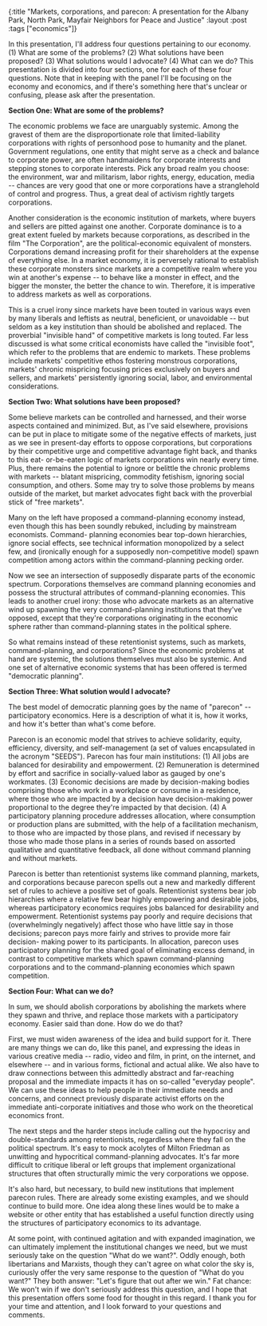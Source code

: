 {:title "Markets, corporations, and parecon: A presentation for the Albany Park, North Park, Mayfair Neighbors for Peace and Justice"
:layout :post
:tags  ["economics"]}

In this presentation, I'll address four questions pertaining to our economy.
(1) What are some of the problems? (2) What solutions have been proposed? (3)
What solutions would I advocate? (4) What can we do? This presentation is
divided into four sections, one for each of these four questions. Note that in
keeping with the panel I'll be focusing on the economy and economics, and if
there's something here that's unclear or confusing, please ask after the
presentation.  
  
**Section One: What are some of the problems?**   
  
The economic problems we face are unarguably systemic. Among the gravest of
them are the disproportionate role that limited-liability corporations with
rights of personhood pose to humanity and the planet. Government regulations,
one entity that might serve as a check and balance to corporate power, are
often handmaidens for corporate interests and stepping stones to corporate
interests. Pick any broad realm you choose: the environment, war and
militarism, labor rights, energy, education, media -- chances are very good
that one or more corporations have a stranglehold of control and progress.
Thus, a great deal of activism rightly targets corporations.  
  
Another consideration is the economic institution of markets, where buyers and
sellers are pitted against one another. Corporate dominance is to a great
extent fueled by markets because corporations, as described in the film "The
Corporation", are the political-economic equivalent of monsters. Corporations
demand increasing profit for their shareholders at the expense of everything
else. In a market economy, it is perversely rational to establish these
corporate monsters since markets are a competitive realm where you win at
another's expense -- to behave like a monster in effect, and the bigger the
monster, the better the chance to win. Therefore, it is imperative to address
markets as well as corporations.  
  
This is a cruel irony since markets have been touted in various ways even by
many liberals and leftists as neutral, beneficient, or unavoidable -- but
seldom as a key institution than should be abolished and replaced. The
proverbial "invisible hand" of competitive markets is long touted. Far less
discussed is what some critical economists have called the "invisible foot",
which refer to the problems that are endemic to markets. These problems
include markets' competitive ethos fostering monstrous corporations, markets'
chronic mispricing focusing prices exclusively on buyers and sellers, and
markets' persistently ignoring social, labor, and environmental
considerations.  
  
**Section Two: What solutions have been proposed?**   
  
Some believe markets can be controlled and harnessed, and their worse aspects
contained and minimized. But, as I've said elsewhere, provisions can be put in
place to mitigate some of the negative effects of markets, just as we see in
present-day efforts to oppose corporations, but corporations by their
competitive urge and competitive advantage fight back, and thanks to this eat-
or-be-eaten logic of markets corporations win nearly every time. Plus, there
remains the potential to ignore or belittle the chronic problems with markets
-- blatant mispricing, commodity fetishism, ignoring social consumption, and
others. Some may try to solve those problems by means outside of the market,
but market advocates fight back with the proverbial stick of "free markets".  
  
Many on the left have proposed a command-planning economy instead, even though
this has been soundly rebuked, including by mainstream economists. Command-
planning economies bear top-down hierarchies, ignore social effects, see
technical information monopolized by a select few, and (ironically enough for
a supposedly non-competitive model) spawn competition among actors within the
command-planning pecking order.  
  
Now we see an intersection of supposedly disparate parts of the economic
spectrum. Corporations themselves are command planning economies and possess
the structural attributes of command-planning economies. This leads to another
cruel irony: those who advocate markets as an alternative wind up spawning the
very command-planning institutions that they've opposed, except that they're
corporations originating in the economic sphere rather than command-planning
states in the political sphere.  
  
So what remains instead of these retentionist systems, such as markets,
command-planning, and corporations? Since the economic problems at hand are
systemic, the solutions themselves must also be systemic. And one set of
alternative economic systems that has been offered is termed "democratic
planning".  
  
**Section Three: What solution would I advocate?**   
  
The best model of democratic planning goes by the name of "parecon" --
participatory economics. Here is a description of what it is, how it works,
and how it's better than what's come before.  
  
Parecon is an economic model that strives to achieve solidarity, equity,
efficiency, diversity, and self-management (a set of values encapsulated in
the acronym "SEEDS"). Parecon has four main institutions: (1) All jobs are
balanced for desirability and empowerment. (2) Remuneration is determined by
effort and sacrifice in socially-valued labor as gauged by one's workmates.
(3) Economic decisions are made by decision-making bodies comprising those who
work in a workplace or consume in a residence, where those who are impacted by
a decision have decision-making power proportional to the degree they're
impacted by that decision. (4) A participatory planning procedure addresses
allocation, where consumption or production plans are submitted, with the help
of a facilitation mechanism, to those who are impacted by those plans, and
revised if necessary by those who made those plans in a series of rounds based
on assorted qualitative and quantitative feedback, all done without command
planning and without markets.  
  
Parecon is better than retentionist systems like command planning, markets,
and corporations because parecon spells out a new and markedly different set
of rules to achieve a positive set of goals. Retentionist systems bear job
hierarchies where a relative few bear highly empowering and desirable jobs,
whereas participatory economics requires jobs balanced for desirability and
empowerment. Retentionist systems pay poorly and require decisions that
(overwhelmingly negatively) affect those who have little say in those
decisions; parecon pays more fairly and strives to provide more fair decision-
making power to its participants. In allocation, parecon uses participatory
planning for the shared goal of eliminating excess demand, in contrast to
competitive markets which spawn command-planning corporations and to the
command-planning economies which spawn competition.  
  
**Section Four: What can we do?**   
  
In sum, we should abolish corporations by abolishing the markets where they
spawn and thrive, and replace those markets with a participatory economy.
Easier said than done. How do we do that?  
  
First, we must widen awareness of the idea and build support for it. There are
many things we can do, like this panel, and expressing the ideas in various
creative media -- radio, video and film, in print, on the internet, and
elsewhere -- and in various forms, fictional and actual alike. We also have to
draw connections between this admittedly abstract and far-reaching proposal
and the immediate impacts it has on so-called "everyday people". We can use
these ideas to help people in their immediate needs and concerns, and connect
previously disparate activist efforts on the immediate anti-corporate
initiatives and those who work on the theoretical economics front.  
  
The next steps and the harder steps include calling out the hypocrisy and
double-standards among retentionists, regardless where they fall on the
political spectrum. It's easy to mock acolytes of Milton Friedman as unwitting
and hypocritical command-planning advocates. It's far more difficult to
critique liberal or left groups that implement organizational structures that
often structurally mimic the very corporations we oppose.  
  
It's also hard, but necessary, to build new institutions that implement
parecon rules. There are already some existing examples, and we should
continue to build more. One idea along these lines would be to make a website
or other entity that has established a useful function directly using the
structures of participatory economics to its advantage.  
  
At some point, with continued agitation and with expanded imagination, we can
ultimately implement the institutional changes we need, but we must seriously
take on the question "What do we want?". Oddly enough, both libertarians and
Marxists, though they can't agree on what color the sky is, curiously offer
the very same response to the question of "What do you want?" They both
answer: "Let's figure that out after we win." Fat chance: We won't win if we
don't seriously address this question, and I hope that this presentation
offers some food for thought in this regard. I thank you for your time and
attention, and I look forward to your questions and comments.

